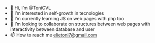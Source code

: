 - 👋 Hi, I’m @ToniCVL
- 👀 I’m interested in self-growth in tecnologies
- 🌱 I’m currently learning JS on web pages with php too
- 💞️ I’m looking to collaborate on structures between web pages with interactivity between database and user
- 📫 How to reach me elietoni7@gmail.com
<!---
ToniCVL/ToniCVL is a ✨ special ✨ repository because its `README.md` (this file) appears on your GitHub profile.
You can click the Preview link to take a look at your changes.
--->
